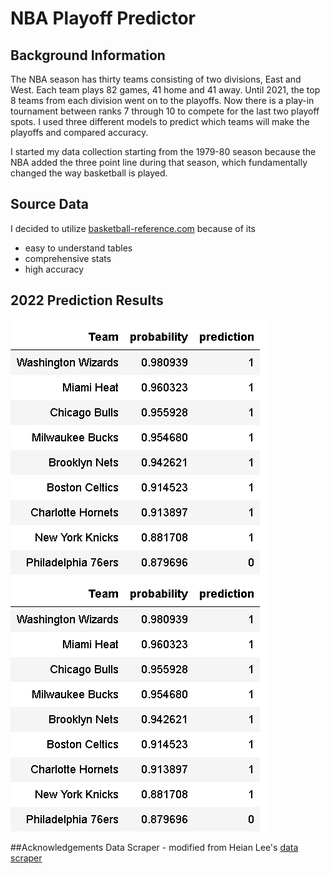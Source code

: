 # NBA Playoff Predictor


## Background Information
The NBA season has thirty teams consisting of two divisions, East and West. Each team plays 82 games, 41 home and 41 away. Until 2021, the top 8 teams from each division went on to the playoffs. Now there is a play-in tournament between ranks 7 through 10 to compete for the last two playoff spots.
I used three different models to predict which teams will make the playoffs and compared accuracy. 

I started my data collection starting from the 1979-80 season because the NBA added the three point line during that season, which fundamentally changed the way basketball is played.

## Source Data
I decided to utilize [basketball-reference.com](https://basketball-reference.com/) because of its 
 - easy to understand tables
 - comprehensive stats
 - high accuracy

## 2022 Prediction Results
![2022predictions](Images/2022_predictions_east.png)
![2022predictions](Images/2022_predictions_east.png)

##Acknowledgements
Data Scraper - modified from Heian Lee's [data scraper](https://github.com/hanesy)
